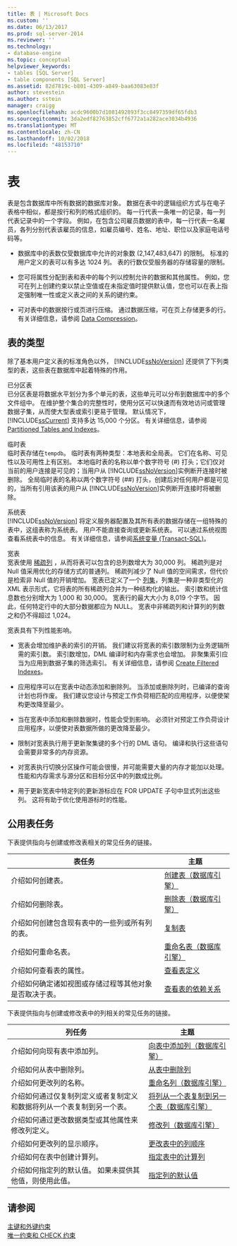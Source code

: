 ```yaml
---
title: 表 | Microsoft Docs
ms.custom: ''
ms.date: 06/13/2017
ms.prod: sql-server-2014
ms.reviewer: ''
ms.technology:
- database-engine
ms.topic: conceptual
helpviewer_keywords:
- tables [SQL Server]
- table components [SQL Server]
ms.assetid: 82d7819c-b801-4309-a849-baa63083e83f
author: stevestein
ms.author: sstein
manager: craigg
ms.openlocfilehash: acdc9600b7d1081492893f3cc8497359df65fdb3
ms.sourcegitcommit: 3da2edf82763852cff6772a1a282ace3034b4936
ms.translationtype: MT
ms.contentlocale: zh-CN
ms.lasthandoff: 10/02/2018
ms.locfileid: "48153710"
---
```

# <a name="tables"></a>表
  表是包含数据库中所有数据的数据库对象。 数据在表中的逻辑组织方式与在电子表格中相似，都是按行和列的格式组织的。 每一行代表一条唯一的记录，每一列代表记录中的一个字段。 例如，在包含公司雇员数据的表中，每一行代表一名雇员，各列分别代表该雇员的信息，如雇员编号、姓名、地址、职位以及家庭电话号码等。  
  
-   数据库中的表数仅受数据库中允许的对象数 (2,147,483,647) 的限制。 标准的用户定义的表可以有多达 1024 列。 表的行数仅受服务器的存储容量的限制。  
  
-   您可将属性分配到表和表中的每个列以控制允许的数据和其他属性。 例如，您可在列上创建约束以禁止空值或在未指定值时提供默认值，您也可以在表上指定强制唯一性或定义表之间的关系的键约束。  
  
-   可对表中的数据按行或页进行压缩。 通过数据压缩，可在页上存储更多的行。 有关详细信息，请参阅 [Data Compression](../../relational-databases/data-compression/data-compression.md)。  
  
## <a name="types-of-tables"></a>表的类型  
 除了基本用户定义表的标准角色以外， [!INCLUDE[ssNoVersion](../../includes/ssnoversion-md.md)] 还提供了下列类型的表，这些表在数据库中起着特殊的作用。  
  
 已分区表  
 已分区表是将数据水平划分为多个单元的表，这些单元可以分布到数据库中的多个文件组中。 在维护整个集合的完整性时，使用分区可以快速而有效地访问或管理数据子集，从而使大型表或索引更易于管理。 默认情况下， [!INCLUDE[ssCurrent](../../includes/sscurrent-md.md)] 支持多达 15,000 个分区。 有关详细信息，请参阅 [Partitioned Tables and Indexes](../../relational-databases/partitions/partitioned-tables-and-indexes.md)。  
  
 临时表  
 临时表存储在`tempdb`。 临时表有两种类型：本地表和全局表。 它们在名称、可见性以及可用性上有区别。 本地临时表的名称以单个数字符号 (#) 打头；它们仅对当前的用户连接是可见的；当用户从 [!INCLUDE[ssNoVersion](../../includes/ssnoversion-md.md)]实例断开连接时被删除。 全局临时表的名称以两个数字符号 (##) 打头，创建后对任何用户都是可见的，当所有引用该表的用户从 [!INCLUDE[ssNoVersion](../../includes/ssnoversion-md.md)]实例断开连接时将被删除。  
  
 系统表  
 [!INCLUDE[ssNoVersion](../../includes/ssnoversion-md.md)] 将定义服务器配置及其所有表的数据存储在一组特殊的表中，这组表称为系统表。 用户不能直接查询或更新系统表。 可以通过系统视图查看系统表中的信息。 有关详细信息，请参阅[系统变量 (Transact-SQL)](/sql/t-sql/language-reference)。  
  
 宽表  
 宽表使用 [稀疏列](use-sparse-columns.md) ，从而将表可以包含的总列数增大为 30,000 列。 稀疏列是对 Null 值采用优化的存储方式的普通列。 稀疏列减少了 Null 值的空间需求，但代价是检索非 Null 值的开销增加。 宽表已定义了一个 [列集](use-column-sets.md)，列集是一种非类型化的 XML 表示形式，它将表的所有稀疏列合并为一种结构化的输出。 索引数和统计信息数也分别增大为 1,000 和 30,000。 宽表行的最大大小为 8,019 个字节。 因此，任何特定行中的大部分数据都应为 NULL。 宽表中非稀疏列和计算列的列数之和仍不得超过 1,024。  
  
 宽表具有下列性能影响。  
  
-   宽表会增加维护表的索引的开销。 我们建议将宽表的索引数限制为业务逻辑所需的索引数。 索引数增加，DML 编译时和内存需求也会增加。 非聚集索引应当为应用到数据子集的筛选索引。 有关详细信息，请参阅 [Create Filtered Indexes](../../relational-databases/indexes/create-filtered-indexes.md)。  
  
-   应用程序可以在宽表中动态添加和删除列。 当添加或删除列时，已编译的查询计划也将作废。 我们建议您设计与预定工作负荷相匹配的应用程序，以便使架构更改降至最少。  
  
-   当在宽表中添加和删除数据时，性能会受到影响。 必须针对预定工作负荷设计应用程序，以便使对表数据所做的更改降至最少。  
  
-   限制对宽表执行用于更新聚集键的多个行的 DML 语句。 编译和执行这些语句会需要非常多的内存资源。  
  
-   对宽表执行切换分区操作可能会很慢，并可能需要大量的内存才能加以处理。 性能和内存需求与源分区和目标分区中的列数成比例。  
  
-   用于更新宽表中特定列的更新游标应在 FOR UPDATE 子句中显式列出这些列。 这将有助于优化使用游标时的性能。  
  
## <a name="common-table-tasks"></a>公用表任务  
 下表提供指向与创建或修改表相关的常见任务的链接。  
  
|表任务|主题|  
|-----------------|-----------|  
|介绍如何创建表。|[创建表（数据库引擎）](create-tables-database-engine.md)|  
|介绍如何删除表。|[删除表（数据库引擎）](delete-tables-database-engine.md)|  
|介绍如何创建包含现有表中的一些列或所有列的表。|[复制表](duplicate-tables.md)|  
|介绍如何重命名表。|[重命名表（数据库引擎）](rename-tables-database-engine.md)|  
|介绍如何查看表的属性。|[查看表定义](view-the-table-definition.md)|  
|介绍如何确定诸如视图或存储过程等其他对象是否取决于表。|[查看表的依赖关系](view-the-dependencies-of-a-table.md)|  
  
 下表提供指向与创建或修改表中的列相关的常见任务的链接。  
  
|列任务|主题|  
|------------------|-----------|  
|介绍如何向现有表中添加列。|[向表中添加列（数据库引擎）](add-columns-to-a-table-database-engine.md)|  
|介绍如何从表中删除列。|[从表中删除列](delete-columns-from-a-table.md)|  
|介绍如何更改列的名称。|[重命名列（数据库引擎）](rename-columns-database-engine.md)|  
|介绍如何通过仅复制列定义或者复制定义和数据将列从一个表复制到另一个表。|[将列从一个表复制到另一个表（数据库引擎）](copy-columns-from-one-table-to-another-database-engine.md)|  
|介绍如何通过更改数据类型或其他属性来修改列定义。|[修改列（数据库引擎）](modify-columns-database-engine.md)|  
|介绍如何更改列的显示顺序。|[更改表中的列顺序](change-column-order-in-a-table.md)|  
|介绍如何在表中创建计算列。|[指定表中的计算列](specify-computed-columns-in-a-table.md)|  
|介绍如何指定列的默认值。 如果未提供其他值，则使用此值。|[指定列的默认值](specify-default-values-for-columns.md)|  
  
## <a name="see-also"></a>请参阅  
 [主键和外键约束](primary-and-foreign-key-constraints.md)   
 [唯一约束和 CHECK 约束](unique-constraints-and-check-constraints.md)  
  
  
